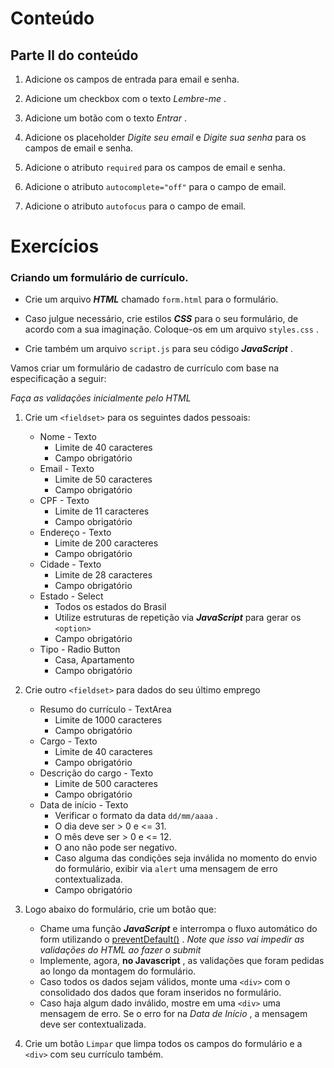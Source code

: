 # Conteúdo

## Parte ll do conteúdo

1.  Adicione os campos de entrada para email e senha.
    
2.  Adicione um checkbox com o texto  _Lembre-me_ .
    
3.  Adicione um botão com o texto  _Entrar_ .
    
4.  Adicione os placeholder  _Digite seu email_ e  _Digite sua senha_ para os campos de email e senha.
    
5.  Adicione o atributo  `required`  para os campos de email e senha.
    
6.  Adicione o atributo  `autocomplete="off"`  para o campo de email.
    
7.  Adicione o atributo  `autofocus`  para o campo de email.

# Exercícios

### Criando um formulário de currículo.

-   Crie um arquivo  **_HTML_** chamado  `form.html`  para o formulário.
    
-   Caso julgue necessário, crie estilos  **_CSS_** para o seu formulário, de acordo com a sua imaginação. Coloque-os em um arquivo  `styles.css`  .
    
-   Crie também um arquivo  `script.js`  para seu código  **_JavaScript_** .
    

Vamos criar um formulário de cadastro de currículo com base na especificação a seguir:

_Faça as validações inicialmente pelo HTML_

1.  Crie um  `<fieldset>`  para os seguintes dados pessoais:
    
    -   Nome - Texto
        -   Limite de 40 caracteres
        -   Campo obrigatório
    -   Email - Texto
        -   Limite de 50 caracteres
        -   Campo obrigatório
    -   CPF - Texto
        -   Limite de 11 caracteres
        -   Campo obrigatório
    -   Endereço - Texto
        -   Limite de 200 caracteres
        -   Campo obrigatório
    -   Cidade - Texto
        -   Limite de 28 caracteres
        -   Campo obrigatório
    -   Estado - Select
        -   Todos os estados do Brasil
        -   Utilize estruturas de repetição via  **_JavaScript_** para gerar os  `<option>`
        -   Campo obrigatório
    -   Tipo - Radio Button
        -   Casa, Apartamento
        -   Campo obrigatório
2.  Crie outro  `<fieldset>`  para dados do seu último emprego
    
    -   Resumo do currículo - TextArea
        -   Limite de 1000 caracteres
        -   Campo obrigatório
    -   Cargo - Texto
        -   Limite de 40 caracteres
        -   Campo obrigatório
    -   Descrição do cargo - Texto
        -   Limite de 500 caracteres
        -   Campo obrigatório
    -   Data de início - Texto
        -   Verificar o formato da data  `dd/mm/aaaa`  .
        -   O dia deve ser > 0 e <= 31.
        -   O mês deve ser > 0 e <= 12.
        -   O ano não pode ser negativo.
        -   Caso alguma das condições seja inválida no momento do envio do formulário, exibir via  `alert`  uma mensagem de erro contextualizada.
        -   Campo obrigatório
3.  Logo abaixo do formulário, crie um botão que:
    
    -   Chame uma função  **_JavaScript_** e interrompa o fluxo automático do form utilizando o  [preventDefault()](https://developer.mozilla.org/pt-BR/docs/Web/API/Event/preventDefault) .  _Note que isso vai impedir as validações do HTML ao fazer o submit_
    -   Implemente, agora,  **no Javascript** , as validações que foram pedidas ao longo da montagem do formulário.
    -   Caso todos os dados sejam válidos, monte uma  `<div>`  com o consolidado dos dados que foram inseridos no formulário.
    -   Caso haja algum dado inválido, mostre em uma  `<div>`  uma mensagem de erro. Se o erro for na  _Data de Início_ , a mensagem deve ser contextualizada.
4.  Crie um botão  `Limpar`  que limpa todos os campos do formulário e a  `<div>`  com seu currículo também.